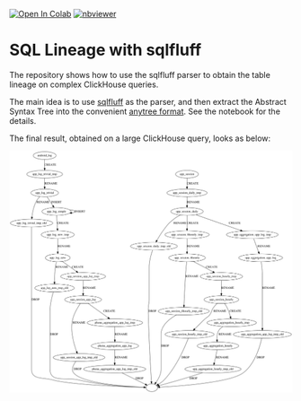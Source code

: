 [![Open In Colab](https://colab.research.google.com/assets/colab-badge.svg)](https://colab.research.google.com/github/maciejskorski/sqlfluff-lineage/blob/main/sqlfluff_lineage.ipynb)
[![nbviewer](https://img.shields.io/badge/render-nbviewer-orange.svg)](https://nbviewer.org/github/maciejskorski/sqlfluff-lineage/blob/main/sqlfluff_lineage.ipynb)

# SQL Lineage with sqlfluff

The repository shows how to use the sqlfluff parser to obtain the table lineage on complex ClickHouse queries.

The main idea is to use [sqlfluff](https://github.com/sqlfluff/sqlfluff) as the parser, and then extract the Abstract Syntax Tree into the convenient [anytree format](https://github.com/c0fec0de/anytree).
See the notebook for the details.

The final result, obtained on a large ClickHouse query, looks as below:

![ClickHouse ETL lineage](lineage_clickhouse.svg)

